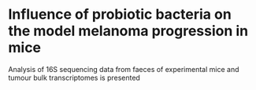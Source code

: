 # Influence of probiotic bacteria on the model melanoma progression in mice
Analysis of 16S sequencing data from faeces of experimental mice and tumour bulk transcriptomes is presented
